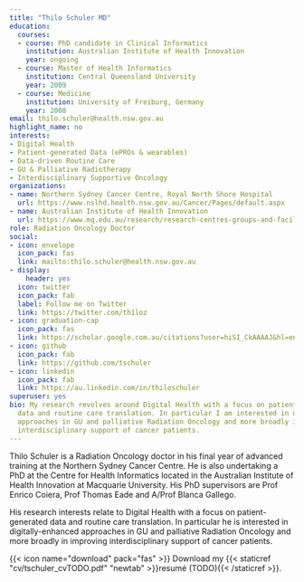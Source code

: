 ```yaml
---
title: "Thilo Schuler MD"
education:
  courses:
  - course: PhD candidate in Clinical Informatics
    institution: Australian Institute of Health Innovation
    year: ongoing
  - course: Master of Health Informatics
    institution: Central Queensland University
    year: 2009
  - course: Medicine
    institution: University of Freiburg, Germany
    year: 2008
email: thilo.schuler@health.nsw.gov.au
highlight_name: no
interests:
- Digital Health
- Patient-generated Data (ePROs & wearables)
- Data-driven Routine Care
- GU & Palliative Radiotherapy
- Interdisciplinary Supportive Oncology
organizations:
- name: Northern Sydney Cancer Centre, Royal North Shore Hospital
  url: https://www.nslhd.health.nsw.gov.au/Cancer/Pages/default.aspx
- name: Australian Institute of Health Innovation
  url: https://www.mq.edu.au/research/research-centres-groups-and-facilities/healthy-people/centres/australian-institute-of-health-innovation/aihi-research-centres/health-informatics
role: Radiation Oncology Doctor
social:
- icon: envelope
  icon_pack: fas
  link: mailto:thilo.schuler@health.nsw.gov.au
- display:
    header: yes
  icon: twitter
  icon_pack: fab
  label: Follow me on Twitter
  link: https://twitter.com/th1loz
- icon: graduation-cap
  icon_pack: fas
  link: https://scholar.google.com.au/citations?user=hiSI_CkAAAAJ&hl=en
- icon: github
  icon_pack: fab
  link: https://github.com/tschuler
- icon: linkedin
  icon_pack: fab
  link: https://au.linkedin.com/in/thiloschuler
superuser: yes
bio: My research revolves around Digital Health with a focus on patient-generated
  data and routine care translation. In particular I am interested in digitally-enhanced
  approaches in GU and palliative Radiation Oncology and more broadly in improving
  interdisciplinary support of cancer patients.
---
```


Thilo Schuler is a Radiation Oncology doctor in his final year of advanced training at the Northern Sydney Cancer Centre. He is also undertaking a PhD at the Centre for Health Informatics located in the Australian Institute of Health Innovation at Macquarie University. His PhD supervisors are Prof Enrico Coiera, Prof Thomas Eade and A/Prof Blanca Gallego.

His research interests relate to Digital Health with a focus on patient-generated data and routine care translation. In particular he is  interested in digitally-enhanced approaches in GU and palliative Radiation Oncology and more broadly in improving interdisciplinary support of cancer patients.

{{< icon name="download" pack="fas" >}} Download my {{< staticref "cv/tschuler_cvTODO.pdf" "newtab" >}}resumé (TODO){{< /staticref >}}.
